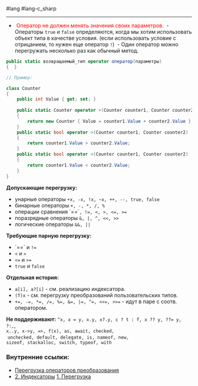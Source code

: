 #lang #lang-c_sharp 

---
- <font color="#ff0000"> Оператор не должен менять значения своих параметров.</font>
 - Операторы `true` и `false` определяются, когда мы хотим использовать объект типа в качестве условия. (если использовать условие с отрицанием, то нужен еще оператор `!`)
 - Один оператор можно перегружать несколько раз как обычный метод.
 
```csharp
public static возвращаемый_тип operator оператор(параметры)
{  }
```

```csharp
// Пример:

class Counter
{
    public int Value { get; set; }
         
    public static Counter operator +(Counter counter1, Counter counter2)
    {
        return new Counter { Value = counter1.Value + counter2.Value };
    }
    public static bool operator >(Counter counter1, Counter counter2)
    {
        return counter1.Value > counter2.Value;
    }
    public static bool operator <(Counter counter1, Counter counter2)
    {
        return counter1.Value < counter2.Value;
    }
}

```


**Допускающие перегрузку:**
- унарные операторы `+x, -x, !x, ~x, ++, --, true, false`
- бинарные операторы `+, -, *, /, %`
- операции сравнения \`\==\``, !=, <, >, <=, >=`
- поразрядные операторы `&, |, ^, <<, >>`
- логические операторы `&&, ||`

**Требующие парную перегрузку:**
- \`\==\` и `!=`
- `<` и `>`
- `<=` и `>=`
- `true` и `false`

**Отдельная история:**
- `a[i], a?[i]` - см. реализацию индексатора.
- `(T)x` - см. перегрузку преобразований пользовательских типов. 
- `+=, -=, *=, /=, %=, &=, |=, ^=, <<=, >>=` - идут в паре с соотв. оператором.

**Не поддерживают:**
`^x, x = y, x.y, x?.y, c ? t : f, x ?? y, ??= y, ?:,`, <br> `x..y, x->y, =>, f(x), as, await, checked,`<br> `unchecked, default, delegate, is, nameof, new,` <br> `sizeof, stackalloc, switch, typeof, with`

### Внутренние ссылки:
- [Перегрузка операторов преобразования](1.%20Languages/C-sharp/0.%20Введение/1.%20Типы%20данных/Преобразования%20типов/Перегрузка%20операторов%20преобразования.md)
- [2. Индексаторы](1.%20Languages/C-sharp/0.%20Введение/2.%20Классовые%20механизмы/2.%20Индексаторы.md)
[1. Перегрузка](1.%20Languages/C-sharp/0.%20Введение/2.%20Классовые%20механизмы/Перегрузки/1.%20Перегрузка.md)
